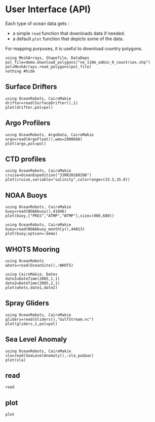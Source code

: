 # User Interface (API)

Each type of ocean data gets :

- a simple `read` function that downloads data if needed. 
- a default `plot` function that depicts some of the data.

For mapping purposes, it is useful to download country polygons.

```@example ex1
using MeshArrays, Shapefile, DataDeps
pol_file=demo.download_polygons("ne_110m_admin_0_countries.shp")
pol=MeshArrays.read_polygons(pol_file)
nothing #hide
```

## Surface Drifters

```@example ex1
using OceanRobots, CairoMakie
drifter=read(SurfaceDrifter(),1)
plot(drifter,pol=pol)
```

## Argo Profilers

```@example ex1
using OceanRobots, ArgoData, CairoMakie
argo=read(ArgoFloat(),wmo=2900668)
plot(argo,pol=pol)
```

## CTD profiles

```@example ex1
using OceanRobots, CairoMakie
cruise=OceanExpedition("33RR20160208")
plot(cruise,variable="salinity",colorrange=(33.5,35.0))
```

## NOAA Buoys

```@example ex1
using OceanRobots, CairoMakie
buoy=read(NOAAbuoy(),41046)
plot(buoy,["PRES","ATMP","WTMP"],size=(900,600))
```

```@example ex1
using OceanRobots, CairoMakie
buoy=read(NOAAbuoy_monthly(),44013)
plot(buoy;option=:demo)
```

## WHOTS Mooring

```@example ex1
using OceanRobots
whots=read(OceanSite(),:WHOTS)

using CairoMakie, Dates
date1=DateTime(2005,1,1)
date2=DateTime(2005,2,1)
plot(whots,date1,date2)
```

## Spray Gliders

```@example ex1
using OceanRobots, CairoMakie
gliders=read(Gliders(),"GulfStream.nc")
plot(gliders,1,pol=pol)
```

## Sea Level Anomaly

```@example ex1
using OceanRobots, CairoMakie
sla=read(SeaLevelAnomaly(),:sla_podaac)
plot(sla)
```

## read

```@docs
read
```

## plot

```@docs
plot
```
